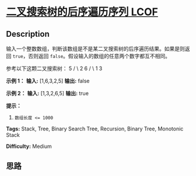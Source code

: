# [二叉搜索树的后序遍历序列 LCOF][title]

## Description

输入一个整数数组，判断该数组是不是某二叉搜索树的后序遍历结果。如果是则返回 `true`，否则返回 `false`。假设输入的数组的任意两个数字都互不相同。



参考以下这颗二叉搜索树：
                 5        / \       2   6      / \     1   3

**示例 1：**
            **输入:** [1,6,3,2,5]    **输出:** false

**示例 2：**
            **输入:** [1,3,2,6,5]    **输出:** true



**提示：**

  1. `数组长度 <= 1000`


**Tags:** Stack, Tree, Binary Search Tree, Recursion, Binary Tree, Monotonic Stack

**Difficulty:** Medium

## 思路

[title]: https://leetcode-cn.com/problems/er-cha-sou-suo-shu-de-hou-xu-bian-li-xu-lie-lcof
